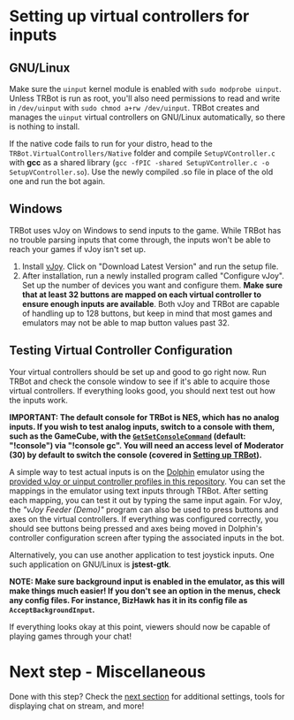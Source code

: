 # Setting up virtual controllers for inputs
## GNU/Linux
Make sure the `uinput` kernel module is enabled with `sudo modprobe uinput`. Unless TRBot is run as root, you'll also need permissions to read and write in `/dev/uinput` with `sudo chmod a+rw /dev/uinput`. TRBot creates and manages the `uinput` virtual controllers on GNU/Linux automatically, so there is nothing to install.

If the native code fails to run for your distro, head to the `TRBot.VirtualControllers/Native` folder and compile `SetupVController.c` with **gcc** as a shared library (`gcc -fPIC -shared SetupVController.c -o SetupVController.so`). Use the newly compiled .so file in place of the old one and run the bot again.

## Windows
TRBot uses vJoy on Windows to send inputs to the game. While TRBot has no trouble parsing inputs that come through, the inputs won't be able to reach your games if vJoy isn't set up.

1. Install [vJoy](https://sourceforge.net/projects/vjoystick/files/Beta/Configurable/CC290512/). Click on "Download Latest Version" and run the setup file.
2. After installation, run a newly installed program called "Configure vJoy". Set up the number of devices you want and configure them. **Make sure that at least 32 buttons are mapped on each virtual controller to ensure enough inputs are available**. Both vJoy and TRBot are capable of handling up to 128 buttons, but keep in mind that most games and emulators may not be able to map button values past 32.

## Testing Virtual Controller Configuration
Your virtual controllers should be set up and good to go right now. Run TRBot and check the console window to see if it's able to acquire those virtual controllers. If everything looks good, you should next test out how the inputs work.

**IMPORTANT: The default console for TRBot is NES, which has no analog inputs. If you wish to test analog inputs, switch to a console with them, such as the GameCube, with the [`GetSetConsoleCommand`](../TRBot/TRBot.Commands/Commands/GetSetConsoleCommand.cs) (default: "!console") via "!console gc". You will need an access level of Moderator (30) by default to switch the console (covered in [Setting up TRBot](#setting-up-trbot)).**

A simple way to test actual inputs is on the [Dolphin](https://dolphin-emu.org/) emulator using the [provided vJoy or uinput controller profiles in this repository](../Emulator%20Controller%20Configs/Dolphin). You can set the mappings in the emulator using text inputs through TRBot. After setting each mapping, you can test it out by typing the same input again. For vJoy, the *"vJoy Feeder (Demo)"* program can also be used to press buttons and axes on the virtual controllers. If everything was configured correctly, you should see buttons being pressed and axes being moved in Dolphin's controller configuration screen after typing the associated inputs in the bot.

Alternatively, you can use another application to test joystick inputs. One such application on GNU/Linux is **jstest-gtk**.

**NOTE: Make sure background input is enabled in the emulator, as this will make things much easier! If you don't see an option in the menus, check any config files. For instance, BizHawk has it in its config file as `AcceptBackgroundInput`.**

If everything looks okay at this point, viewers should now be capable of playing games through your chat!

# Next step - Miscellaneous
Done with this step? Check the [next section](./Setup-Misc.md) for additional settings, tools for displaying chat on stream, and more!
